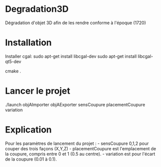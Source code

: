 # Degradation3D
Dégradation d'objet 3D afin de les rendre conforme à l'époque (1720)

# Installation

Installer cgal:
sudo apt-get install libcgal-dev
sudo apt-get install libcgal-qt5-dev

cmake .

# Lancer le projet
./launch objAImporter objAExporter sensCoupure placementCoupure variation

# Explication
  Pour les paramètres de lancement du projet :
    - sensCoupure 0,1,2 pour couper des trois façons (X,Y,Z)
    - placementCoupure est l'emplacement de la coupure, compris entre 0 et 1 (0.5 au centre).
    - variation est pour l'écart de la coupure (0.01 à 0.1).
